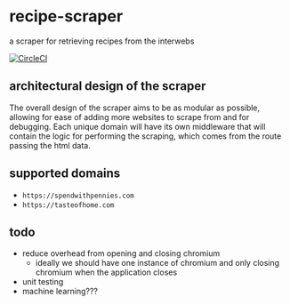 # recipe-scraper
a scraper for retrieving recipes from the interwebs  

[![CircleCI](https://circleci.com/gh/Wi150nZ/recipe-scraper.svg?style=shield)](https://circleci.com/gh/Wi150nZ/recipe-scraper)

## architectural design of the scraper
The overall design of the scraper aims to be as modular as possible, allowing for ease of adding more websites to scrape from and for debugging. Each unique domain will have its own middleware that will contain the logic for performing the scraping, which comes from the route passing the html data.

## supported domains
- `https://spendwithpennies.com`
- `https://tasteofhome.com`

## todo
- reduce overhead from opening and closing chromium
  - ideally we should have one instance of chromium and only closing chromium when the application closes
- unit testing
- machine learning???
